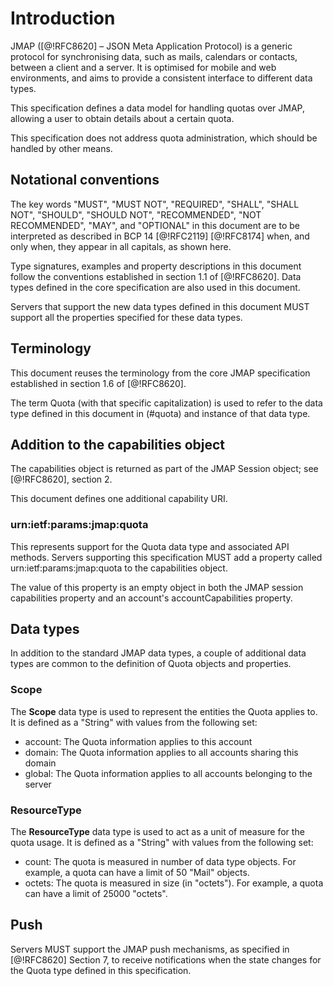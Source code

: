 # Introduction

JMAP ([@!RFC8620] – JSON Meta Application Protocol) is a generic protocol for synchronising data, such as mails,
calendars or contacts, between a client and a server. It is optimised for mobile and web environments, and aims
to provide a consistent interface to different data types.

This specification defines a data model for handling quotas over JMAP, allowing a user to obtain details about a certain quota.

This specification does not address quota administration, which should be handled by other means.

## Notational conventions

The key words "MUST", "MUST NOT", "REQUIRED", "SHALL", "SHALL NOT",
"SHOULD", "SHOULD NOT", "RECOMMENDED", "NOT RECOMMENDED", "MAY", and
"OPTIONAL" in this document are to be interpreted as described in BCP
14 [@!RFC2119] [@!RFC8174] when, and only when, they appear in all
capitals, as shown here.

Type signatures, examples and property descriptions in this document follow the conventions established in section 1.1
of [@!RFC8620]. Data types defined in the core specification are also used in this document.

Servers that support the new data types defined in this document MUST support all the properties specified for these data types.

## Terminology

This document reuses the terminology from the core JMAP specification established in section 1.6 of [@!RFC8620].

The term Quota (with that specific capitalization) is used to refer to the data type defined in this document 
in (#quota) and instance of that data type.

## Addition to the capabilities object

The capabilities object is returned as part of the JMAP Session object; see [@!RFC8620], section 2.

This document defines one additional capability URI.

### urn:ietf:params:jmap:quota

This represents support for the Quota data type and associated API methods. Servers supporting this specification MUST add a property called urn:ietf:params:jmap:quota to the capabilities object.

The value of this property is an empty object in both the JMAP session capabilities property and an account's accountCapabilities property.

## Data types

In addition to the standard JMAP data types, a couple of additional data types are common to the definition of Quota objects and properties.

### Scope

The **Scope** data type is used to represent the entities the Quota applies to. It is defined as a "String" with values from the following set:

* account: The Quota information applies to this account
* domain: The Quota information applies to all accounts sharing this domain
* global: The Quota information applies to all accounts belonging to the server

### ResourceType

The **ResourceType** data type is used to act as a unit of measure for the quota usage. It is defined as a "String" with values from the following set:

* count: The quota is measured in number of data type objects. For example, a quota can have a limit of 50 "Mail" objects.
* octets: The quota is measured in size (in "octets"). For example, a quota can have a limit of 25000 "octets".

## Push

Servers MUST support the JMAP push mechanisms, as specified in [@!RFC8620] Section 7, to receive notifications when
the state changes for the Quota type defined in this specification.
